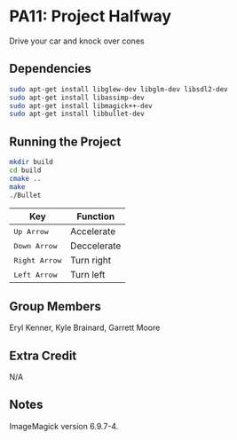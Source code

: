 # PA11: Project Halfway

Drive your car and knock over cones

## Dependencies

```bash
sudo apt-get install libglew-dev libglm-dev libsdl2-dev
sudo apt-get install libassimp-dev
sudo apt-get install libmagick++-dev
sudo apt-get install libbullet-dev
```

## Running the Project

```bash
mkdir build
cd build
cmake ..
make
./Bullet
```

Key | Function
------------ | -------------
<kbd>Up Arrow</kbd> | Accelerate
<kbd>Down Arrow</kbd> | Deccelerate
<kbd>Right Arrow</kbd> | Turn right
<kbd>Left Arrow</kbd> | Turn left


## Group Members

Eryl Kenner, Kyle Brainard, Garrett Moore

## Extra Credit

N/A


## Notes

ImageMagick version 6.9.7-4.
